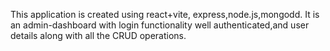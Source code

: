 This application is created using react+vite, express,node.js,mongodd.
It is an admin-dashboard with login functionality well authenticated,and user details along with all the CRUD operations.
